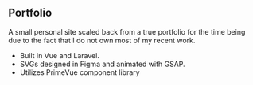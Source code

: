 ## Portfolio

A small personal site scaled back from a true portfolio for the time being due to the fact that I do not own most of my recent work.

- Built in Vue and Laravel.
- SVGs designed in Figma and animated with GSAP.
- Utilizes PrimeVue component library
